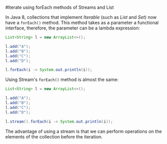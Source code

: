 #Iterate using forEach methods of Streams and List

In Java 8, collections that implement *Iterable* (such as *List* and *Set*) now have a `forEach()` method. This method takes as a parameter a functional interface, therefore, the parameter can be a lambda expression:
````java
List<String> l = new ArrayList<>();

l.add("A");
l.add("B");
l.add("C");
l.add("D");

l.forEach(i -> System.out.println(i));
````
Using Stream's `forEach()` method is almost the same:
````java
List<String> l = new ArrayList<>();

l.add("A");
l.add("B");
l.add("C");
l.add("D");

l.stream().forEach(i -> System.out.println(i));
````

The advantage of using a stream is that we can perform operations on the elements of the collection before the iteration.

